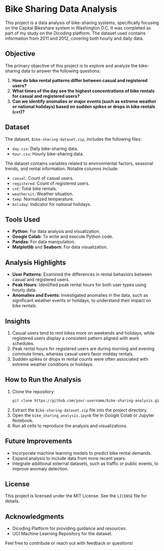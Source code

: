# Bike Sharing Data Analysis

This project is a data analysis of bike-sharing systems, specifically focusing on the Capital Bikeshare system in Washington D.C. It was completed as part of my study on the Dicoding platform. The dataset used contains information from 2011 and 2012, covering both hourly and daily data.

## Objective
The primary objective of this project is to explore and analyze the bike-sharing data to answer the following questions:

1. **How do bike rental patterns differ between casual and registered users?**
2. **What times of the day see the highest concentrations of bike rentals for casual and registered users?**
3. **Can we identify anomalies or major events (such as extreme weather or national holidays) based on sudden spikes or drops in bike rentals (`cnt`)?**

## Dataset
The dataset, `Bike-sharing-dataset.zip`, includes the following files:

- `day.csv`: Daily bike-sharing data.
- `hour.csv`: Hourly bike-sharing data.

The dataset contains variables related to environmental factors, seasonal trends, and rental information. Notable columns include:

- `casual`: Count of casual users.
- `registered`: Count of registered users.
- `cnt`: Total bike rentals.
- `weathersit`: Weather situation.
- `temp`: Normalized temperature.
- `holiday`: Indicator for national holidays.

## Tools Used
- **Python**: For data analysis and visualization.
- **Google Colab**: To write and execute Python code.
- **Pandas**: For data manipulation.
- **Matplotlib** and **Seaborn**: For data visualization.

## Analysis Highlights
- **User Patterns**: Examined the differences in rental behaviors between casual and registered users.
- **Peak Hours**: Identified peak rental hours for both user types using hourly data.
- **Anomalies and Events**: Investigated anomalies in the data, such as significant weather events or holidays, to understand their impact on bike rentals.

## Insights
1. Casual users tend to rent bikes more on weekends and holidays, while registered users display a consistent pattern aligned with work schedules.
2. Peak rental hours for registered users are during morning and evening commute times, whereas casual users favor midday rentals.
3. Sudden spikes or drops in rental counts were often associated with extreme weather conditions or holidays.

## How to Run the Analysis
1. Clone the repository:
   ```bash
   git clone https://github.com/your-username/bike-sharing-analysis.git
   ```
2. Extract the `Bike-sharing-dataset.zip` file into the project directory.
3. Open the `bike_sharing_analysis.ipynb` file in Google Colab or Jupyter Notebook.
4. Run all cells to reproduce the analysis and visualizations.

## Future Improvements
- Incorporate machine learning models to predict bike rental demands.
- Expand analysis to include data from more recent years.
- Integrate additional external datasets, such as traffic or public events, to improve anomaly detection.

## License
This project is licensed under the MIT License. See the `LICENSE` file for details.

## Acknowledgments
- Dicoding Platform for providing guidance and resources.
- UCI Machine Learning Repository for the dataset.

Feel free to contribute or reach out with feedback or questions!
